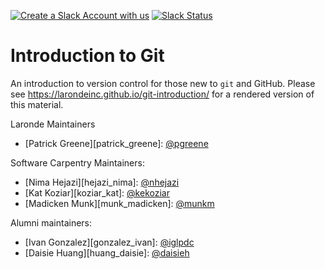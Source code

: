 [![Create a Slack Account with us](https://img.shields.io/badge/Create_Slack_Account-The_Carpentries-071159.svg)](https://swc-slack-invite.herokuapp.com/) 
 [![Slack Status](https://img.shields.io/badge/Slack_Channel-swc--git-E01563.svg)](https://swcarpentry.slack.com/messages/C91JS49HD) 

Introduction to Git
===================

An introduction to version control for those new to `git` and GitHub.
Please see <https://larondeinc.github.io/git-introduction/> for a rendered version of this material.

Laronde Maintainers

* [Patrick Greene][patrick_greene]: [@pgreene](https://github.com/pgreene)

Software Carpentry Maintainers:

* [Nima Hejazi][hejazi_nima]: [@nhejazi](https://github.com/nhejazi)
* [Kat Koziar][koziar_kat]: [@kekoziar](https://github.com/kekoziar)
* [Madicken Munk][munk_madicken]: [@munkm](https://github.com/munkm)

Alumni maintainers:
* [Ivan Gonzalez][gonzalez_ivan]: [@iglpdc](https://github.com/iglpdc)
* [Daisie Huang][huang_daisie]: [@daisieh](https://github.com/daisieh)
